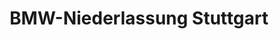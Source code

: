 ---
title: "BMW-Niederlassung Stuttgart"
url: /stuttgart/bmw-niederlassung-stuttgart-untere-waldplaetze/
shop: Autohaus
---